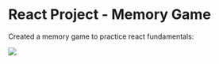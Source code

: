 # React Project - Memory Game

Created a memory game to practice react fundamentals:

![]("https://github.com/torsumkhan/Micro-project--memory-game/blob/master/public/img/memory-game-gif.gif?raw=true")
